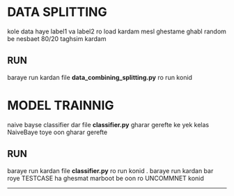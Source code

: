 # DATA SPLITTING

kole data haye label1 va label2 ro load kardam mesl ghestame ghabl random  be nesbaet 80/20 taghsim kardam

## RUN
baraye run kardan file __data_combining_splitting.py__ ro run konid


# MODEL TRAINNIG

naive bayse classifier dar file __classifier.py__ gharar gerefte ke yek kelas NaiveBaye toye oon gharar gerefte 


## RUN
baraye run kardan file __classifier.py__ 
ro run konid . baraye run kardan bar roye TESTCASE ha ghesmat marboot be oon ro UNCOMMNET konid
______
